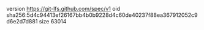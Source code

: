 version https://git-lfs.github.com/spec/v1
oid sha256:5d4c94413ef26167bb4b0b9228d4c60de40237f88ea367912052c9d6e2d7d881
size 63014
